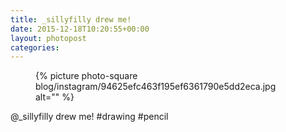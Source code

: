 ```yaml
---
title: _sillyfilly drew me!
date: 2015-12-18T10:20:55+00:00
layout: photopost
categories:
---
```


<figure class="photo photo--square">
  {% picture photo-square blog/instagram/94625efc463f195ef6361790e5dd2eca.jpg alt="" %}
</figure>

@_sillyfilly drew me!
#drawing #pencil
